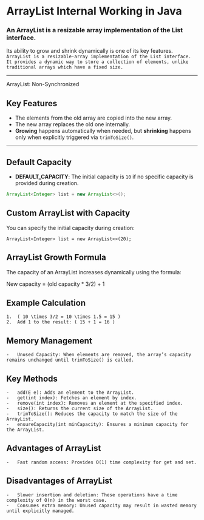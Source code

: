 # ArrayList Internal Working in Java

### An ArrayList is a resizable array implementation of the List interface.  
Its ability to grow and shrink dynamically is one of its key features.
`ArrayList is a resizable-array implementation of the List interface. It provides a dynamic way to store a collection of elements, unlike traditional arrays which have a fixed size.`

---

ArrayList: Non-Synchronized

## Key Features
- The elements from the old array are copied into the new array.
- The new array replaces the old one internally.
- **Growing** happens automatically when needed, but **shrinking** happens only when explicitly triggered via `trimToSize()`.

---

## Default Capacity
- **DEFAULT_CAPACITY**: The initial capacity is `10` if no specific capacity is provided during creation.

```java
ArrayList<Integer> list = new ArrayList<>();
```

## Custom ArrayList with Capacity

You can specify the initial capacity during creation:
```
ArrayList<Integer> list = new ArrayList<>(20);
```

## ArrayList Growth Formula

The capacity of an ArrayList increases dynamically using the formula:

New capacity = (old capacity * 3/2) + 1

## Example Calculation

	1.	( 10 \times 3/2 = 10 \times 1.5 = 15 )
	2.	Add 1 to the result: ( 15 + 1 = 16 )


## Memory Management

	-	Unused Capacity: When elements are removed, the array’s capacity remains unchanged until trimToSize() is called.

## Key Methods

	-	add(E e): Adds an element to the ArrayList.
	-	get(int index): Fetches an element by index.
	-	remove(int index): Removes an element at the specified index.
	-	size(): Returns the current size of the ArrayList.
	-	trimToSize(): Reduces the capacity to match the size of the ArrayList.
	-	ensureCapacity(int minCapacity): Ensures a minimum capacity for the ArrayList.

## Advantages of ArrayList

	-	Fast random access: Provides O(1) time complexity for get and set.
## Disadvantages of ArrayList

	-	Slower insertion and deletion: These operations have a time complexity of O(n) in the worst case.
	-	Consumes extra memory: Unused capacity may result in wasted memory until explicitly managed.

